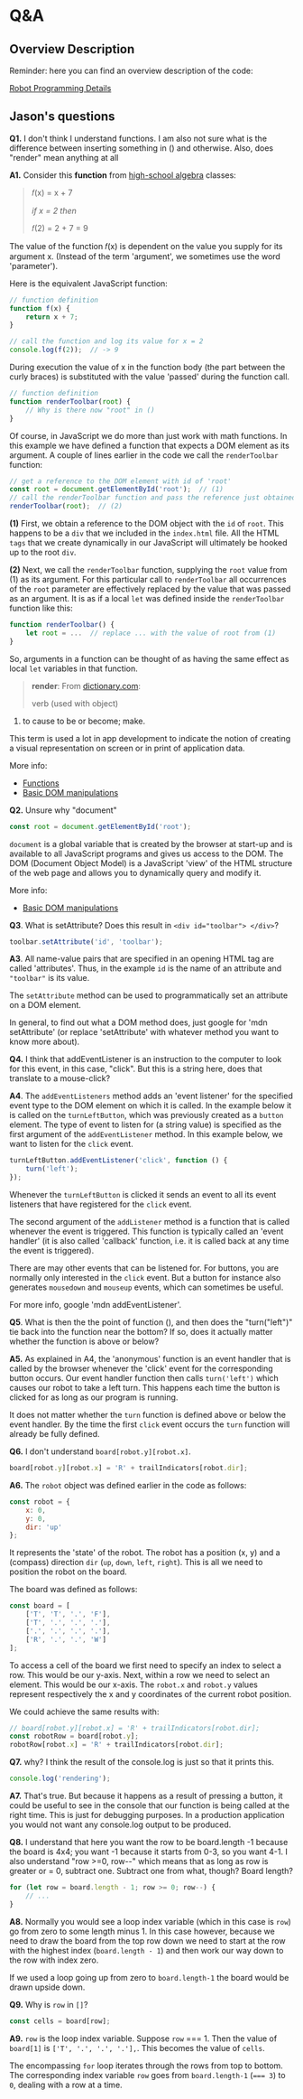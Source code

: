 # Q&A


## Overview Description

Reminder: here you can find an overview description of the code:

[Robot Programming Details](https://github.com/HackYourFuture/RobotApp/blob/master/robot-0/README.md)

## Jason's questions

**Q1.** I don't think I understand functions. I am also not sure what is the difference between inserting something in () and otherwise. Also, does "render" mean anything at all

**A1.** Consider this **function** from [high-school algebra](https://www.mathplanet.com/education/algebra-2/how-to-graph-functions-and-linear-equations/functions-and-linear-equations) classes:

> 𝑓(x) = x + 7
> 
> _if x = 2 then_
>
> 𝑓(2) = 2 + 7 = 9

The value of the function 𝑓(x) is dependent on the value you supply for its argument x. (Instead of the term 'argument', we sometimes use the word 'parameter').

Here is the equivalent JavaScript function:

```js
// function definition
function f(x) {
    return x + 7;
}

// call the function and log its value for x = 2
console.log(f(2));  // -> 9
```

During execution the value of x in the function body (the part between the curly braces) is substituted with the value 'passed' during the function call. 

```js
// function definition
function renderToolbar(root) {
    // Why is there now "root" in ()
}
```

Of course, in JavaScript we do more than just work with math functions. In this example we have defined a function that expects a DOM element as its argument. A couple of lines earlier in the code we call the `renderToolbar` function:

```js
// get a reference to the DOM element with id of 'root'
const root = document.getElementById('root');  // (1)
// call the renderToolbar function and pass the reference just obtained as a parameter
renderToolbar(root);  // (2) 
```

**(1)** First, we obtain a reference to the DOM object with the `id` of `root`. This happens to be a `div` that we included in the `index.html` file. All the HTML `tags` that we create dynamically in our JavaScript will ultimately be hooked up to the root `div`.

**(2)** Next, we call the `renderToolbar` function, supplying the `root` value from (1) as its argument. For this particular call to `renderToolbar` all occurrences of the `root` parameter are effectively replaced by the value that was passed as an argument. It is as if a local `let` was defined inside the `renderToolbar` function like this:

```js
function renderToolbar() {
    let root = ...  // replace ... with the value of root from (1)
}
```

So, arguments in a function can be thought of as having the same effect as local `let` variables in that function.

> **render**: From [dictionary.com](http://www.dictionary.com/browse/render?s=t):
> 
> verb (used with object)<br>
1. to cause to be or become; make.

This term is used a lot in app development to indicate the notion of creating a visual representation on screen or in print of application data.

More info:

- [Functions](https://github.com/HackYourFuture/JavaScript/blob/master/fundamentals/functions.md)
- [Basic DOM manipulations](https://github.com/HackYourFuture/JavaScript/blob/master/fundamentals/DOM_manipulation.md)

**Q2.** Unsure why "document"

```js
const root = document.getElementById('root');
```

`document` is a global variable that is created by the browser at start-up and is available to all JavaScript programs and gives us access to the DOM. The DOM (Document Object Model) is a JavaScript 'view' of the HTML structure of the web page and allows you to  dynamically query and modify it.

More info:

- [Basic DOM manipulations](https://github.com/HackYourFuture/JavaScript/blob/master/fundamentals/DOM_manipulation.md)

**Q3**. What is setAttribute? Does this result in `<div id="toolbar"> </div>`?

 ```js
 toolbar.setAttribute('id', 'toolbar');
 ```

**A3**. All name-value pairs that are specified in an opening HTML tag are called 'attributes'. Thus, in the example `id` is the name of an attribute and `"toolbar"` is its value.

The `setAttribute` method can be used to programmatically set an attribute on a DOM element.

In general, to find out what a DOM method does, just google for  'mdn setAttribute' (or replace 'setAttribute' with whatever method you want to know more about).

**Q4.** I think that addEventListener is an instruction to the computer to look for this event, in this case, "click".  But this is a string here, does that translate to a mouse-click?

**A4**. The `addEventListeners` method adds an 'event listener' for the specified event type to the DOM element on which it is called. In the example below it is called on the `turnLeftButton`, which was previously created as a `button` element. The type of event to listen for (a string value) is specified as the first argument of the `addEventListener` method. In this example below, we want to listen for the `click` event.

```js
turnLeftButton.addEventListener('click', function () {
    turn('left');
});
```

Whenever the `turnLeftButton` is clicked it sends an event to all its event listeners that have registered for the `click` event. 

The second argument of the `addListener` method is a function that is called whenever the event is triggered. This function is typically called an 'event handler' (it is also called 'callback' function, i.e. it is called back at any time the event is triggered).

There are may other events that can be listened for. For buttons, you are normally only interested in the `click` event. But a button for instance also generates `mousedown` and `mouseup` events, which can sometimes be useful.

For more info, google 'mdn addEventListener'.

**Q5**. What is then the the point of function (), and then does the "turn("left")" tie back into the function near the bottom?
If so, does it actually matter whether the function is above or below?

**A5.** As explained in A4, the 'anonymous' function is an event handler that is called by the browser whenever the 'click' event for the corresponding button occurs. Our event handler function then calls `turn('left')` which causes our robot to take a left turn. This happens each time the button is clicked for as long as our program is running.

It does not matter whether the `turn` function is defined above or below the event handler. By the time the first `click` event occurs the `turn` function will already be fully defined. 

**Q6.** I don't understand `board[robot.y][robot.x]`.

```js
board[robot.y][robot.x] = 'R' + trailIndicators[robot.dir];
```

**A6.** The `robot` object was defined earlier in the code as follows:

```js
const robot = {
    x: 0,
    y: 0,
    dir: 'up'
};
```

It represents the 'state' of the robot. The robot has a position (x, y) and a (compass) direction `dir` (`up`, `down`, `left`, `right`). This is all we need to position the robot on the board.

The board was defined as follows:

```js
const board = [
    ['T', 'T', '.', 'F'],
    ['T', '.', '.', '.'],
    ['.', '.', '.', '.'],
    ['R', '.', '.', 'W']
];
```

To access a cell of the board we first need to specify an index to select a row. This would be our y-axis. Next, within a row we need to select an element. This would be our x-axis. The `robot.x` and `robot.y` values represent respectively the x and y coordinates of the current robot position.

We could achieve the same results with:

```js
// board[robot.y][robot.x] = 'R' + trailIndicators[robot.dir];
const robotRow = board[robot.y];
robotRow[robot.x] = 'R' + trailIndicators[robot.dir];
```


**Q7.** why? I think the result of the console.log is just so that it prints this.

```js
console.log('rendering');
```

**A7.** That's true. But because it happens as a result of pressing a button, it could be useful to see in the console that our function is being called at the right time. This is just for debugging purposes. In a production application you would not want any console.log output to be produced.

**Q8.** I understand that here you want the row to be board.length -1 because the board is 4x4; you want -1 because it starts from 0-3, so you want 4-1. I also understand "row >=0, row--" which means that as long as row is greater or = 0, subtract one. Subtract one from what, though? Board length?

```js
for (let row = board.length - 1; row >= 0; row--) {
    // ...
}
```

**A8.** Normally you would see a loop index variable (which in this case is `row`) go from zero to some length minus 1. In this case however, because we need to draw the board from the top row down we need to start at the row with the highest index (`board.length - 1`) and then work our way down to the row with index zero.

If we used a loop going up from zero to `board.length-1` the board would be drawn upside down.

**Q9.** Why is `row` in `[]`?

```js
const cells = board[row];
```

**A9.** `row` is the loop index variable. Suppose `row` === 1. Then the value of `board[1]` is `['T', '.', '.', '.'],`. This becomes the value of `cells`. 

The encompassing `for` loop iterates through the rows from top to bottom. The corresponding index variable `row` goes from `board.length-1` (`=== 3`) to `0`, dealing with a row at a time.



